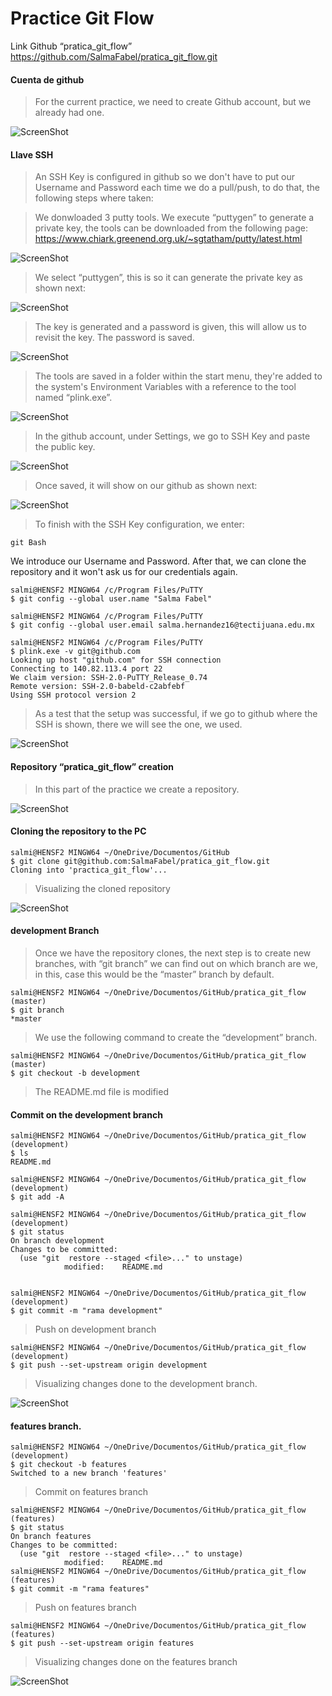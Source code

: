 # Practice Git Flow


Link Github  “pratica_git_flow”
https://github.com/SalmaFabel/pratica_git_flow.git

#### Cuenta de github
>For the current practice, we need to create Github account, but we already had one.

![ScreenShot](https://github.com/SalmaFabel/IMG/blob/main/cuentaGithub.PNG)

#### Llave SSH

>An SSH Key is configured in github so we don't have to put our Username and Password each time we do a pull/push, to do that, the following steps where taken:

>We donwloaded 3 putty tools. We execute “puttygen” to generate a private key, the tools can be downloaded from the following page:
https://www.chiark.greenend.org.uk/~sgtatham/putty/latest.html

![ScreenShot](https://github.com/SalmaFabel/IMG/blob/main/HerramientasPutty.PNG)

>We select “puttygen”, this is so it can generate the private key as shown next:

![ScreenShot](https://github.com/SalmaFabel/IMG/blob/main/Putty%20key%20generator.PNG)

>The key is generated and a password is given, this will allow us to revisit the key. 
The password is saved.

![ScreenShot](https://github.com/SalmaFabel/IMG/blob/main/Putty%20Key.PNG)

>The tools are saved in a folder within the start menu, they're added to the system's Environment Variables with a reference to the tool named “plink.exe”.

![ScreenShot](https://github.com/SalmaFabel/IMG/blob/main/VariablesEntorno.PNG)

>In the github account, under Settings, we go to SSH Key and paste the public key.

![ScreenShot](https://github.com/SalmaFabel/IMG/blob/main/GithubSSH.PNG)

>Once saved, it will show on our github as shown next:

![ScreenShot](https://github.com/SalmaFabel/IMG/blob/main/SSHvisualizacion.PNG)

>To finish with the SSH Key configuration, we enter:
```
git Bash
```
We introduce our Username and Password. After that, we can clone the repository and it won't ask us for our credentials again.

```
salmi@HENSF2 MINGW64 /c/Program Files/PuTTY
$ git config --global user.name "Salma Fabel"

salmi@HENSF2 MINGW64 /c/Program Files/PuTTY
$ git config --global user.email salma.hernandez16@tectijuana.edu.mx

salmi@HENSF2 MINGW64 /c/Program Files/PuTTY
$ plink.exe -v git@github.com
Looking up host "github.com" for SSH connection
Connecting to 140.82.113.4 port 22
We claim version: SSH-2.0-PuTTY_Release_0.74
Remote version: SSH-2.0-babeld-c2abfebf
Using SSH protocol version 2

```

>As a test that the setup was successful, if we go to github where the SSH is shown, there we will see the one, we used.

![ScreenShot](https://github.com/SalmaFabel/IMG/blob/main/UsoSSH.PNG)

#### Repository “pratica_git_flow” creation

>In this part of the practice we create a repository.

![ScreenShot](https://github.com/SalmaFabel/IMG/blob/main/RepositorioGitflow.PNG)

#### Cloning the repository to the PC

```
salmi@HENSF2 MINGW64 ~/OneDrive/Documentos/GitHub
$ git clone git@github.com:SalmaFabel/pratica_git_flow.git
Cloning into 'practica_git_flow'...

```

>Visualizing the cloned repository

![ScreenShot](https://github.com/SalmaFabel/IMG/blob/main/ClonarRepositorio.PNG)

#### development Branch 

>Once we have the repository clones, the next step is to create new branches, with “git branch” we can find out on which branch are we, in this, case this would be the “master” branch by default.

```
salmi@HENSF2 MINGW64 ~/OneDrive/Documentos/GitHub/pratica_git_flow (master)
$ git branch
*master

```

>We use the following command to create the “development” branch.

```
salmi@HENSF2 MINGW64 ~/OneDrive/Documentos/GitHub/pratica_git_flow (master)
$ git checkout -b development

```

>The README.md file is modified

#### Commit on the development branch

```
salmi@HENSF2 MINGW64 ~/OneDrive/Documentos/GitHub/pratica_git_flow (development)
$ ls
README.md

salmi@HENSF2 MINGW64 ~/OneDrive/Documentos/GitHub/pratica_git_flow (development)
$ git add -A

salmi@HENSF2 MINGW64 ~/OneDrive/Documentos/GitHub/pratica_git_flow (development)
$ git status
On branch development
Changes to be committed:
  (use "git  restore --staged <file>..." to unstage)
            modified:    README.md


salmi@HENSF2 MINGW64 ~/OneDrive/Documentos/GitHub/pratica_git_flow (development)
$ git commit -m "rama development"

```

>Push on development branch

```
salmi@HENSF2 MINGW64 ~/OneDrive/Documentos/GitHub/pratica_git_flow (development)
$ git push --set-upstream origin development

```

>Visualizing changes done to the development branch.

![ScreenShot](https://github.com/SalmaFabel/IMG/blob/main/RamaDevelopment.PNG)

#### features branch.

```
salmi@HENSF2 MINGW64 ~/OneDrive/Documentos/GitHub/pratica_git_flow (development)
$ git checkout -b features
Switched to a new branch 'features'

```

>Commit on features branch

```
salmi@HENSF2 MINGW64 ~/OneDrive/Documentos/GitHub/pratica_git_flow (features)
$ git status
On branch features
Changes to be committed:
  (use "git  restore --staged <file>..." to unstage)
            modified:    README.md
salmi@HENSF2 MINGW64 ~/OneDrive/Documentos/GitHub/pratica_git_flow (features)
$ git commit -m "rama features"

```

>Push on features branch

```
salmi@HENSF2 MINGW64 ~/OneDrive/Documentos/GitHub/pratica_git_flow (features)
$ git push --set-upstream origin features

```

>Visualizing changes done on the features branch

![ScreenShot](https://github.com/SalmaFabel/IMG/blob/main/RamaFeatures.PNG)
